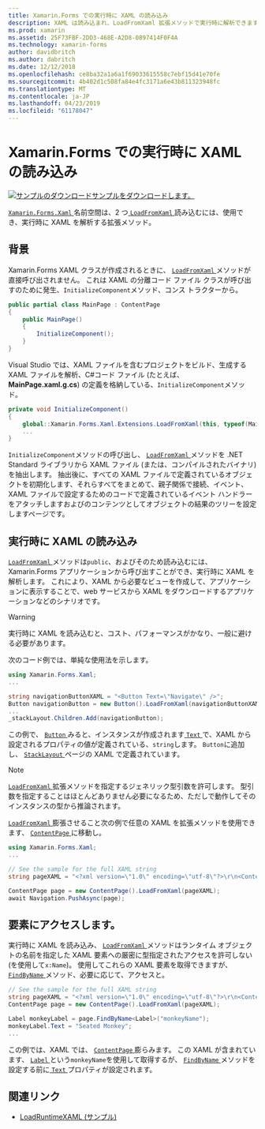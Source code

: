 ```yaml
---
title: Xamarin.Forms での実行時に XAML の読み込み
description: XAML は読み込まれ、LoadFromXaml 拡張メソッドで実行時に解析できます。
ms.prod: xamarin
ms.assetid: 25F73FBF-2DD3-468E-A2D8-0897414F0F4A
ms.technology: xamarin-forms
author: davidbritch
ms.author: dabritch
ms.date: 12/12/2018
ms.openlocfilehash: ce8ba32a1a6a1f69033615558c7ebf15d41e70fe
ms.sourcegitcommit: 4b402d1c508fa84e4fc3171a6e43b811323948fc
ms.translationtype: MT
ms.contentlocale: ja-JP
ms.lasthandoff: 04/23/2019
ms.locfileid: "61178047"
---
```

# <a name="loading-xaml-at-runtime-in-xamarinforms"></a>Xamarin.Forms での実行時に XAML の読み込み

[![サンプルのダウンロード](~/media/shared/download.png)サンプルをダウンロードします。](https://developer.xamarin.com/samples/xamarin-forms/XAML/LoadRuntimeXAML/)

[ `Xamarin.Forms.Xaml` ](xref:Xamarin.Forms.Xaml)名前空間は、2 つ[ `LoadFromXaml` ](xref:Xamarin.Forms.Xaml.Extensions.LoadFromXaml*)読み込むには、使用でき、実行時に XAML を解析する拡張メソッド。

## <a name="background"></a>背景

Xamarin.Forms XAML クラスが作成されるときに、 [ `LoadFromXaml` ](xref:Xamarin.Forms.Xaml.Extensions.LoadFromXaml*)メソッドが直接呼び出されません。 これは XAML の分離コード ファイル クラスが呼び出すのために発生、`InitializeComponent`メソッド、コンス トラクターから。

```csharp
public partial class MainPage : ContentPage
{
    public MainPage()
    {
        InitializeComponent();
    }
}
```

Visual Studio では、XAML ファイルを含むプロジェクトをビルド、生成する XAML ファイルを解析、C#コード ファイル (たとえば、 **MainPage.xaml.g.cs**) の定義を格納している、`InitializeComponent`メソッド。

```csharp
private void InitializeComponent()
{
    global::Xamarin.Forms.Xaml.Extensions.LoadFromXaml(this, typeof(MainPage));
    ...
}
```

`InitializeComponent`メソッドの呼び出し、 [ `LoadFromXaml` ](xref:Xamarin.Forms.Xaml.Extensions.LoadFromXaml*)メソッドを .NET Standard ライブラリから XAML ファイル (または、コンパイルされたバイナリ) を抽出します。 抽出後に、すべての XAML ファイルで定義されているオブジェクトを初期化します、それらすべてをまとめて、親子関係で接続、イベント、XAML ファイルで設定するためのコードで定義されているイベント ハンドラーをアタッチしますおよびのコンテンツとしてオブジェクトの結果のツリーを設定しますページです。

## <a name="loading-xaml-at-runtime"></a>実行時に XAML の読み込み

[ `LoadFromXaml` ](xref:Xamarin.Forms.Xaml.Extensions.LoadFromXaml*)メソッドは`public`、およびそのため読み込むには、Xamarin.Forms アプリケーションから呼び出すことができ、実行時に XAML を解析します。 これにより、XAML から必要なビューを作成して、アプリケーションに表示することで、web サービスから XAML をダウンロードするアプリケーションなどのシナリオです。

> [!WARNING]
> 実行時に XAML を読み込むと、コスト、パフォーマンスがかなり、一般に避ける必要があります。

次のコード例では、単純な使用法を示します。

```csharp
using Xamarin.Forms.Xaml;
...

string navigationButtonXAML = "<Button Text=\"Navigate\" />";
Button navigationButton = new Button().LoadFromXaml(navigationButtonXAML);
...
_stackLayout.Children.Add(navigationButton);
```

この例で、 [ `Button` ](xref:Xamarin.Forms.Button)みると、インスタンスが作成されます[ `Text` ](xref:Xamarin.Forms.Button.Text)で、XAML から設定されるプロパティの値が定義されている、`string`します。 `Button`に追加し、 [ `StackLayout` ](xref:Xamarin.Forms.StackLayout)ページの XAML で定義されています。

> [!NOTE]
> [ `LoadFromXaml` ](xref:Xamarin.Forms.Xaml.Extensions.LoadFromXaml*)拡張メソッドを指定するジェネリック型引数を許可します。 型引数を指定することはほとんどありません必要になるため、ただしで動作してそのインスタンスの型から推論されます。

[ `LoadFromXaml` ](xref:Xamarin.Forms.Xaml.Extensions.LoadFromXaml*)膨張させること次の例で任意の XAML を拡張メソッドを使用できます、 [ `ContentPage` ](xref:Xamarin.Forms.ContentPage)に移動し。

```csharp
using Xamarin.Forms.Xaml;
...

// See the sample for the full XAML string
string pageXAML = "<?xml version=\"1.0\" encoding=\"utf-8\"?>\r\n<ContentPage xmlns=\"http://xamarin.com/schemas/2014/forms\"\nxmlns:x=\"http://schemas.microsoft.com/winfx/2009/xaml\"\nx:Class=\"LoadRuntimeXAML.CatalogItemsPage\"\nTitle=\"Catalog Items\">\n</ContentPage>";

ContentPage page = new ContentPage().LoadFromXaml(pageXAML);
await Navigation.PushAsync(page);
```

## <a name="accessing-elements"></a>要素にアクセスします。

実行時に XAML を読み込み、 [ `LoadFromXaml` ](xref:Xamarin.Forms.Xaml.Extensions.LoadFromXaml*)メソッドはランタイム オブジェクトの名前を指定した XAML 要素への厳密に型指定されたアクセスを許可しない (を使用して`x:Name`)。 使用してこれらの XAML 要素を取得できますが、 [ `FindByName` ](xref:Xamarin.Forms.NameScopeExtensions.FindByName*)メソッド、必要に応じて、アクセスと。

```csharp
// See the sample for the full XAML string
string pageXAML = "<?xml version=\"1.0\" encoding=\"utf-8\"?>\r\n<ContentPage xmlns=\"http://xamarin.com/schemas/2014/forms\"\nxmlns:x=\"http://schemas.microsoft.com/winfx/2009/xaml\"\nx:Class=\"LoadRuntimeXAML.CatalogItemsPage\"\nTitle=\"Catalog Items\">\n<StackLayout>\n<Label x:Name=\"monkeyName\"\n />\n</StackLayout>\n</ContentPage>";
ContentPage page = new ContentPage().LoadFromXaml(pageXAML);

Label monkeyLabel = page.FindByName<Label>("monkeyName");
monkeyLabel.Text = "Seated Monkey";
...
```

この例では、XAML では、 [ `ContentPage` ](xref:Xamarin.Forms.ContentPage)膨らみます。 この XAML が含まれています、 [ `Label` ](xref:Xamarin.Forms.Label)という`monkeyName`を使用して取得するが、 [ `FindByName` ](xref:Xamarin.Forms.NameScopeExtensions.FindByName*)メソッドを設定する前に[ `Text` ](xref:Xamarin.Forms.Label.Text)プロパティが設定されます。

## <a name="related-links"></a>関連リンク

- [LoadRuntimeXAML (サンプル)](https://developer.xamarin.com/samples/xamarin-forms/XAML/LoadRuntimeXAML/)
